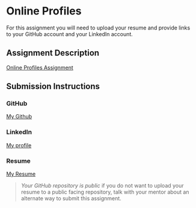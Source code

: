 # Online Profiles
For this assignment you will need to upload your resume and provide links to your GitHub account and your LinkedIn account.

## Assignment Description
[Online Profiles Assignment](https://education.launchcode.org/liftoff/modules/assignments/online-profiles)

## Submission Instructions
 
### GitHub
[My Github](https://github.com/DevJoshR)
 
### LinkedIn
[My profile](https://www.linkedin.com/in/joshua-roberts-54646220b/)
### Resume
[My Resume](file:///C:/Users/Josh/Desktop/Career/Resume.pdf)

> *Your GitHub repository is public* if you do not want to upload your resume to a public facing repository, talk with your mentor about an alternate way to submit this assignment.
